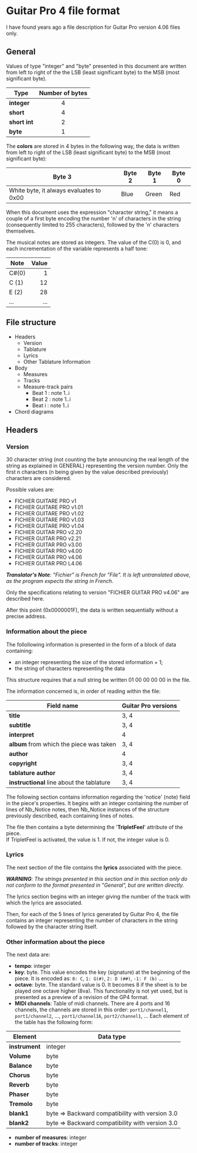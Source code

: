 # Guitar Pro 4 file format

I have found years ago a file description for Guitar Pro version 4.06 files only.

## General

Values of type "integer" and "byte" presented in this document are written from left to right of the the LSB (least significant byte) to the MSB (most significant byte).

| Type           | Number of bytes |
|----------------|:---------------:|
| **integer**    | 4               |
| **short**      | 4               |
| **short int**  | 2               |
| **byte**       | 1               |

The **colors** are stored in 4 bytes in the following way, the data is written from left to right of the LSB (least significant byte) to the MSB (most significant byte):

| Byte 3                                  | Byte 2 | Byte 1 | Byte 0 |
|-----------------------------------------|--------|--------|--------|
| White byte, it always evaluates to 0x00 | Blue   | Green  | Red    |

When this document uses the expression "character string," it means a couple of a first byte encoding the number 'n' of characters in the string (consequently limited to 255 characters), followed by the 'n' characters themselves.

The musical notes are stored as integers. The value of the C(0) is 0, and each incrementation of the variable represents a half tone:

| Note   | Value |
|--------|------:|
| C#(0)  | 1     |
| C (1)  | 12    |
| E (2)  | 28    |
| ...    | ...   |

## File structure

* Headers
  * Version
  * Tablature
  * Lyrics
  * Other Tablature Information	
* Body
  * Measures
  * Tracks
  * Measure-track pairs
    * Beat 1 : note 1..i
    * Beat 2 : note 1..i
    * Beat i : note 1..i
* Chord diagrams

## Headers

### Version

30 character string (not counting the byte announcing the real length of the string as explained in GENERAL) representing the version number.  Only the first n characters (n being given by the value described previously) characters are considered.

Possible values are:

* FICHIER GUITARE PRO v1
* FICHIER GUITARE PRO v1.01
* FICHIER GUITARE PRO v1.02
* FICHIER GUITARE PRO v1.03
* FICHIER GUITARE PRO v1.04
* FICHIER GUITAR PRO v2.20
* FICHIER GUITAR PRO v2.21
* FICHIER GUITAR PRO v3.00
* FICHIER GUITAR PRO v4.00
* FICHIER GUITAR PRO v4.06
* FICHIER GUITAR PRO L4.06

*__Translator's Note__: "Fichier" is French for "File".  It is left untranslated above, as the program expects the string in French.*

Only the specifications relating to version "FICHIER GUITAR PRO v4.06" are described here.

After this point (0x0000001F), the data is written sequentially without a precise address.

### Information about the piece

The follollowing information is presented in the form of a block of data containing:

* an integer representing the size of the stored information + 1;
* the string of characters representing the data

This structure requires that a null string be written 01 00 00 00 00 in the file.

The information concerned is, in order of reading within the file:

| Field name                                 | Guitar Pro versions |
|--------------------------------------------|---------------------|
| **title**                                  | 3, 4                |
| **subtitle**                               | 3, 4                |
| **interpret**                              |    4                |
| **album** from which the piece was taken   | 3, 4                |
| **author**                                 |    4                |
| **copyright**                              | 3, 4                |
| **tablature author**                       | 3, 4                |
| **instructional** line about the tablature | 3, 4                |

The following section contains information regarding the 'notice' (note) field in the piece's properties.
It begins with an integer containing the number of lines of Nb_Notice notes, then Nb_Notice instances of the structure previously described, each containing lines of notes.

The file then contains a byte determining the '**TripletFeel**' attribute of the piece.  
If TripletFeel is activated, the value is 1.  If not, the integer value is 0.

### Lyrics

The next section of the file contains the **lyrics** associated with the piece.

*__WARNING__: The strings presented in this section and in this section only do not conform to the format presented in "General", but are written directly.*

The lyrics section begins with an integer giving the number of the track with which the lyrics are associated.

Then, for each of the 5 lines of lyrics generated by Guitar Pro 4, the file contains an integer representing the number of characters in the string followed by the character string itself.

### Other information about the piece

The next data are:

* **tempo**: integer
* **key**: byte. This value encodes the key (signature) at the beginning of the piece. It is encoded as: `0: C`, `1: G(#)`, `2: D (##)`, `-1: F (b)` ...
* **octave**: byte. The standard value is 0. It becomes 8 if the sheet is to be played one octave higher (8va). This functionality is not yet used, but is presented as a preview of a revision of the GP4 format.
* **MIDI channels**: Table of midi channels.  There are 4 ports and 16 channels, the channels are stored in this order: `port1/channel1`, `port1/channel2`, ..., `port1/channel16`, `port2/channel1`, ... Each element of the table has the following form:

| Element        | Data type                                        |
|----------------|--------------------------------------------------|
| **instrument** | integer                                          |
| **Volume**     | byte                                             |
| **Balance**    | byte                                             |
| **Chorus**     | byte                                             |
| **Reverb**     | byte                                             |
| **Phaser**     | byte                                             |
| **Tremolo**    | byte                                             |
| **blank1**     | byte => Backward compatibility with version 3.0  |
| **blank2**     | byte => Backward compatibility with version 3.0  |

* **number of measures**: integer
* **number of tracks**: integer
